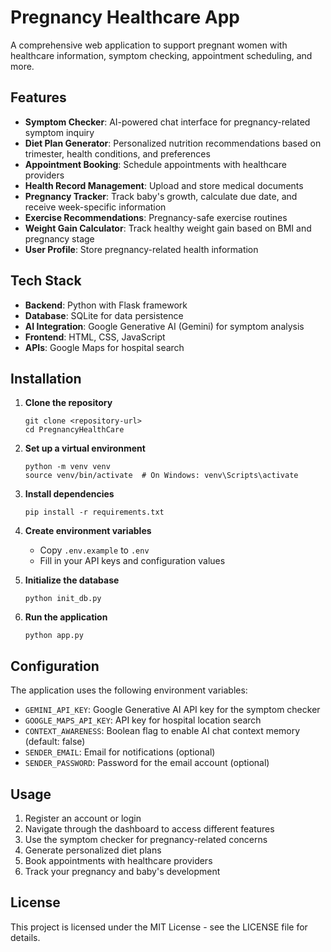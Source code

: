 # Pregnancy Healthcare App

A comprehensive web application to support pregnant women with healthcare information, symptom checking, appointment scheduling, and more.

## Features

- **Symptom Checker**: AI-powered chat interface for pregnancy-related symptom inquiry
- **Diet Plan Generator**: Personalized nutrition recommendations based on trimester, health conditions, and preferences
- **Appointment Booking**: Schedule appointments with healthcare providers
- **Health Record Management**: Upload and store medical documents
- **Pregnancy Tracker**: Track baby's growth, calculate due date, and receive week-specific information
- **Exercise Recommendations**: Pregnancy-safe exercise routines
- **Weight Gain Calculator**: Track healthy weight gain based on BMI and pregnancy stage
- **User Profile**: Store pregnancy-related health information

## Tech Stack

- **Backend**: Python with Flask framework
- **Database**: SQLite for data persistence
- **AI Integration**: Google Generative AI (Gemini) for symptom analysis
- **Frontend**: HTML, CSS, JavaScript
- **APIs**: Google Maps for hospital search

## Installation

1. **Clone the repository**
   ```
   git clone <repository-url>
   cd PregnancyHealthCare
   ```

2. **Set up a virtual environment**
   ```
   python -m venv venv
   source venv/bin/activate  # On Windows: venv\Scripts\activate
   ```

3. **Install dependencies**
   ```
   pip install -r requirements.txt
   ```

4. **Create environment variables**
   - Copy `.env.example` to `.env`
   - Fill in your API keys and configuration values

5. **Initialize the database**
   ```
   python init_db.py
   ```

6. **Run the application**
   ```
   python app.py
   ```

## Configuration

The application uses the following environment variables:

- `GEMINI_API_KEY`: Google Generative AI API key for the symptom checker
- `GOOGLE_MAPS_API_KEY`: API key for hospital location search
- `CONTEXT_AWARENESS`: Boolean flag to enable AI chat context memory (default: false)
- `SENDER_EMAIL`: Email for notifications (optional)
- `SENDER_PASSWORD`: Password for the email account (optional)

## Usage

1. Register an account or login
2. Navigate through the dashboard to access different features
3. Use the symptom checker for pregnancy-related concerns
4. Generate personalized diet plans
5. Book appointments with healthcare providers
6. Track your pregnancy and baby's development

## License

This project is licensed under the MIT License - see the LICENSE file for details.
